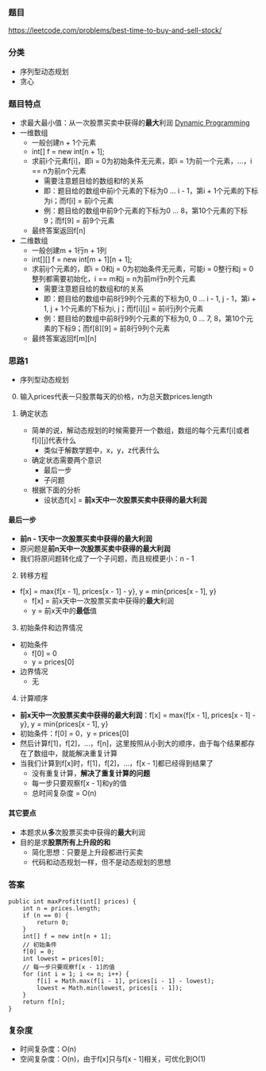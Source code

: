 ### 题目
https://leetcode.com/problems/best-time-to-buy-and-sell-stock/

### 分类
* 序列型动态规划
* 贪心

### 题目特点
* 求最大最小值：从一次股票买卖中获得的**最大**利润 [Dynamic Programming](https://github.com/HolmesJJ/CS2040S-Data-Structures-and-Algorithms/wiki/Dynamic-Programming)
* 一维数组
    * 一般创建n + 1个元素
    * int[] f = new int[n + 1];
    * 求前i个元素f[i]，即i = 0为初始条件无元素，即i = 1为前一个元素，...，i == n为前n个元素
        * 需要注意题目给的数组和f的关系
        * 即：题目给的数组中前i个元素的下标为0 ... i - 1，第i + 1个元素的下标为i；而f[i] = 前i个元素
        * 例：题目给的数组中前9个元素的下标为0 ... 8，第10个元素的下标9；而f[9] = 前9个元素
    * 最终答案返回f[n]
* 二维数组
    * 一般创建m + 1行n + 1列
    * int[][] f = new int[m + 1][n + 1];
    * 求前ij个元素的，即i = 0和j = 0为初始条件无元素，可能i = 0整行和j = 0整列都需要初始化，i == m和j = n为前m行n列个元素
        * 需要注意题目给的数组和f的关系
        * 即：题目给的数组中前8行9列个元素的下标为0, 0 ... i - 1, j - 1，第i + 1, j + 1个元素的下标为i, j；而f[i][j] = 前i行j列个元素
        * 例：题目给的数组中前8行9列个元素的下标为0, 0 ... 7, 8，第10个元素的下标9；而f[8][9] = 前8行9列个元素
    * 最终答案返回f[m][n]

### 思路1
* 序列型动态规划

0. 输入prices代表一只股票每天的价格，n为总天数prices.length

1. 确定状态
    * 简单的说，解动态规划的时候需要开一个数组，数组的每个元素f[i]或者f[i][j]代表什么
        * 类似于解数学题中，x，y，z代表什么  
    * 确定状态需要两个意识
        * 最后一步
        * 子问题
    * 根据下面的分析
        * 设状态f[x] = **前x天中一次股票买卖中获得的最大利润**

#### 最后一步
* **前n - 1天中一次股票买卖中获得的最大利润**
* 原问题是**前n天中一次股票买卖中获得的最大利润**
* 我们将原问题转化成了一个子问题，而且规模更小：n - 1

2. 转移方程
* f[x] = max{f[x - 1], prices[x - 1] - y}, y = min{prices[x - 1], y}
    * f[x] = 前x天中一次股票买卖中获得的**最大**利润
    * y = 前x天中的**最低**值

3. 初始条件和边界情况
* 初始条件
    * f[0] = 0
    * y = prices[0]
* 边界情况
    * 无

4. 计算顺序
* **前x天中一次股票买卖中获得的最大利润**：f[x] = max{f[x - 1], prices[x - 1] - y}, y = min{prices[x - 1], y}
* 初始条件：f[0] = 0，y = prices[0]
* 然后计算f[1]，f[2]，...，f[n]，这里按照从小到大的顺序，由于每个结果都存在了数组中，就能解决重复计算
* 当我们计算到f[x]时，f[1]，f[2]，...，f[x - 1]都已经得到结果了
    * 没有重复计算，**解决了重复计算的问题**
    * 每一步只要观察f[x - 1]和y的值
    * 总时间复杂度 = O(n)

#### 其它要点
* 本题求从**多**次股票买卖中获得的**最大**利润
* 目的是求**股票所有上升段的和**
    * 简化思想：只要是上升段都进行买卖
    * 代码和动态规划一样，但不是动态规划的思想

### 答案
```
public int maxProfit(int[] prices) {
    int n = prices.length;
    if (n == 0) {
        return 0;
    }
    int[] f = new int[n + 1];
    // 初始条件
    f[0] = 0;
    int lowest = prices[0];
    // 每一步只要观察f[x - 1]的值
    for (int i = 1; i <= n; i++) {
        f[i] = Math.max(f[i - 1], prices[i - 1] - lowest);
        lowest = Math.min(lowest, prices[i - 1]);
    }
    return f[n];
}
```

### 复杂度
* 时间复杂度：O(n)
* 空间复杂度：O(n)，由于f[x]只与f[x - 1]相关，可优化到O(1)
